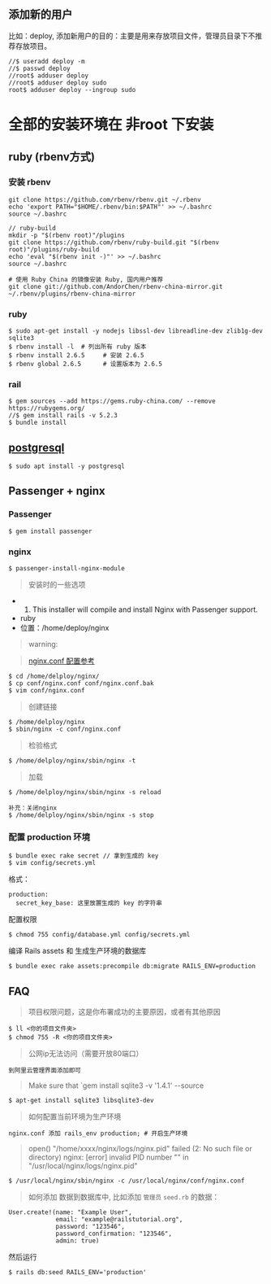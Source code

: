 ## 添加新的用户
比如：deploy, 添加新用户的目的：主要是用来存放项目文件，管理员目录下不推荐存放项目。
```
//$ useradd deploy -m
//$ passwd deploy
//root$ adduser deploy 
//root$ adduser deploy sudo 
root$ adduser deploy --ingroup sudo
```

# 全部的安装环境在 非root 下安装
## ruby (rbenv方式)
### 安装 rbenv
```
git clone https://github.com/rbenv/rbenv.git ~/.rbenv
echo 'export PATH="$HOME/.rbenv/bin:$PATH"' >> ~/.bashrc
source ~/.bashrc

// ruby-build
mkdir -p "$(rbenv root)"/plugins
git clone https://github.com/rbenv/ruby-build.git "$(rbenv root)"/plugins/ruby-build
echo 'eval "$(rbenv init -)"' >> ~/.bashrc
source ~/.bashrc

# 使用 Ruby China 的镜像安装 Ruby, 国内用户推荐
git clone git://github.com/AndorChen/rbenv-china-mirror.git ~/.rbenv/plugins/rbenv-china-mirror
```

### ruby
```
$ sudo apt-get install -y nodejs libssl-dev libreadline-dev zlib1g-dev sqlite3
$ rbenv install -l  # 列出所有 ruby 版本
$ rbenv install 2.6.5     # 安装 2.6.5
$ rbenv global 2.6.5      # 设置版本为 2.6.5
```

### rail 
```
$ gem sources --add https://gems.ruby-china.com/ --remove https://rubygems.org/
//$ gem install rails -v 5.2.3
$ bundle install 
```
## [postgresql](https://github.com/JackLovel/Note/blob/master/DotNet/06.postgresql%E5%AE%89%E8%A3%85%E4%B8%8E%E4%BD%BF%E7%94%A8.md#%E5%AE%89%E8%A3%85)
```
$ sudo apt install -y postgresql
```

## Passenger + nginx
### Passenger
```
$ gem install passenger
```
### nginx
```
$ passenger-install-nginx-module
```
> 安装时的一些选项

- 1. This installer will compile and install Nginx with Passenger support.
- ruby
- 位置：/home/deploy/nginx

> warning:

> [nginx.conf 配置参考](product_config/nginx.conf)
```
$ cd /home/delploy/nginx/
$ cp conf/nginx.conf conf/nginx.conf.bak 
$ vim conf/nginx.conf
```
> 创建链接
```
$ /home/delploy/nginx
$ sbin/nginx -c conf/nginx.conf
```
> 检验格式 
```
$ /home/delploy/nginx/sbin/nginx -t 
```
> 加载
```
$ /home/delploy/nginx/sbin/nginx -s reload

补充：关闭nginx 
$ /home/delploy/nginx/sbin/nginx -s stop
```

### 配置 production 环境
```
$ bundle exec rake secret // 拿到生成的 key
$ vim config/secrets.yml 
```
格式：
```
production:
  secret_key_base: 这里放置生成的 key 的字符串
```
配置权限
```
$ chmod 755 config/database.yml config/secrets.yml
```
编译 Rails assets 和 生成生产环境的数据库
```
$ bundle exec rake assets:precompile db:migrate RAILS_ENV=production
```
## FAQ
> 项目权限问题，这是你布署成功的主要原因，或者有其他原因
```
$ ll <你的项目文件夹>
$ chmod 755 -R <你的项目文件夹>
```
> 公网ip无法访问（需要开放80端口）
```
到阿里云管理界面添加即可
```
> Make sure that `gem install sqlite3 -v '1.4.1' --source 
```
$ apt-get install sqlite3 libsqlite3-dev
```
> 如何配置当前环境为生产环境
```
nginx.conf 添加 rails_env production; # 开启生产环境
```
> open() "/home/xxxx/nginx/logs/nginx.pid" failed (2: No such file or directory)
> nginx: [error] invalid PID number "" in "/usr/local/nginx/logs/nginx.pid"
```
$ /usr/local/nginx/sbin/nginx -c /usr/local/nginx/conf/nginx.conf
```
> 如何添加 数据到数据库中, 比如添加 `管理员`
`seed.rb` 的数据：
```
User.create!(name: "Example User",
             email: "example@railstutorial.org",
             password: "123546",
             password_confirmation: "123546",
             admin: true)
```
然后运行
```
$ rails db:seed RAILS_ENV='production'
```
